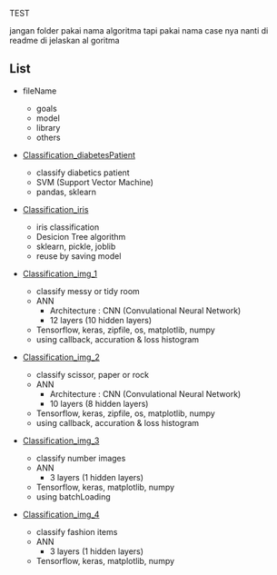 TEST

jangan folder pakai nama algoritma tapi pakai nama case nya nanti di readme di jelaskan al goritma

## List

- fileName
  - goals
  - model
  - library 
  - others

- [Classification_diabetesPatient](https://github.com/42win/machineLearning/tree/main/Supervised/Classification/Classification_iris)
  - classify diabetics patient 
  - SVM (Support Vector Machine)
  - pandas, sklearn 

- [Classification_iris](https://github.com/42win/machineLearning/tree/main/Supervised/Classification/Classification_iris)
  - iris classification
  - Desicion Tree algorithm
  - sklearn, pickle, joblib
  - reuse by saving model
 
- [Classification_img_1](https://github.com/42win/machineLearning/tree/main/Supervised/Classification/Classification_img_1)
  - classify messy or tidy room
  - ANN
    - Architecture : CNN (Convulational Neural Network) 
    - 12 layers (10 hidden layers) 
  - Tensorflow, keras, zipfile, os, matplotlib, numpy 
  - using callback, accuration & loss histogram
  
- [Classification_img_2](https://github.com/42win/machineLearning/tree/main/Supervised/Classification/Classification_img_2)
  - classify scissor, paper or rock
  - ANN
    - Architecture : CNN (Convulational Neural Network) 
    - 10 layers (8 hidden layers) 
  - Tensorflow, keras, zipfile, os, matplotlib, numpy 
  - using callback, accuration & loss histogram

- [Classification_img_3](https://github.com/42win/machineLearning/tree/main/Supervised/Classification/Classification_img_3)
  - classify number images
  - ANN
    - 3 layers (1 hidden layers) 
  - Tensorflow, keras, matplotlib, numpy 
  - using batchLoading
  
- [Classification_img_4](https://github.com/42win/machineLearning/tree/main/Supervised/Classification/Classification_img_4)
  - classify fashion items
  - ANN
    - 3 layers (1 hidden layers) 
  - Tensorflow, keras, matplotlib, numpy  
  



